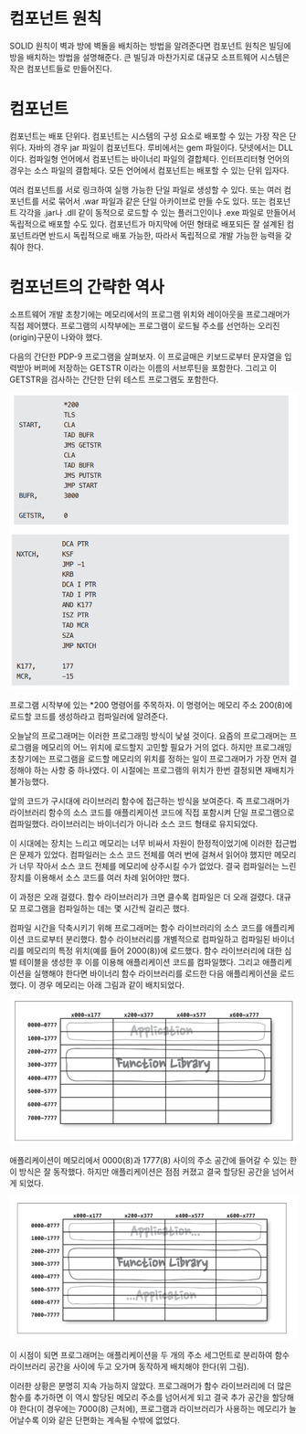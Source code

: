 # **컴포넌트 원칙**  
SOLID 원칙이 벽과 방에 벽돌을 배치하는 방법을 알려준다면 컴포넌트 원칙은 빌딩에 방을 배치하는 방법을 설명해준다. 큰 빌딩과 마찬가지로 대규모 
소프트웨어 시스템은 작은 컴포넌트들로 만들어진다.  
  
# **컴포넌트**  
컴포넌트는 배포 단위다. 컴포넌트는 시스템의 구성 요소로 배포할 수 있는 가장 작은 단위다. 자바의 경우 jar 파일이 컴포넌트다. 루비에서는 gem 파일이다. 
닷넷에서는 DLL이다. 컴파일형 언어에서 컴포넌트는 바이너리 파일의 결합체다. 인터프리터형 언어의 경우는 소스 파일의 결합체다. 모든 언어에서 컴포넌트는 
배포할 수 있는 단위 입자다.  
  
여러 컴포넌트를 서로 링크하여 실행 가능한 단일 파일로 생성할 수 있다. 또는 여러 컴포넌트를 서로 묶어서 .war 파일과 같은 단일 아카이브로 만들 수도 
있다. 또는 컴포넌트 각각을 .jar나 .dll 같이 동적으로 로드할 수 있는 플러그인이나 .exe 파일로 만들어서 독립적으로 배포할 수도 있다. 컴포넌트가 
마지막에 어떤 형태로 배포되든 잘 설계된 컴포넌트라면 반드시 독립적으로 배포 가능한, 따라서 독립적으로 개발 가능한 능력을 갖춰야 한다.  
  
# **컴포넌트의 간략한 역사**  
소프트웨어 개발 초창기에는 메모리에서의 프로그램 위치와 레이아웃을 프로그래머가 직접 제어헀다. 프로그램의 시작부에는 프로그램이 로드될 주소를 선언하는 
오리진(origin)구문이 나와야 했다.  
  
다음의 간단한 PDP-9 프로그램을 살펴보자. 이 프로글매은 키보드로부터 문자열을 입력받아 버퍼에 저장하는 GETSTR 이라는 이름의 서브루틴을 포함한다. 
그리고 이 GETSTR을 검사하는 간단한 단위 테스트 프로그램도 포함한다.  
  
![img.png](image/img.png)  
![img.png](image/img2.png)  
  
프로그램 시작부에 있는 *200 명령어를 주목하자. 이 명령어는 메모리 주소 200(8)에 로드할 코드를 생성하라고 컴파일러에 알려준다.  
  
오늘날의 프로그래머는 이러한 프로그래밍 방식이 낯설 것이다. 요즘의 프로그래머는 프로그램을 메모리의 어느 위치에 로드할지 고민할 필요가 거의 없다. 
하지만 프로그래밍 초창기에는 프로그램을 로드할 메모리의 위치를 정하는 일이 프로그래머가 가장 먼저 결정해야 하는 사항 중 하나였다. 이 시절에는 프로그램의 
위치가 한번 결정되면 재배치가 불가능했다.  
  
앞의 코드가 구시대에 라이브러리 함수에 접근하는 방식을 보여준다. 즉 프로그래머가 라이브러리 함수의 소스 코드를 애플리케이션 코드에 직접 포함시켜 
단일 프로그램으로 컴파일했다. 라이브러리는 바이너리가 아니라 소스 코드 형태로 유지되었다.  
  
이 시대에는 장치는 느리고 메모리는 너무 비싸서 자원이 한정적이었기에 이러한 접근법은 문제가 있었다. 컴파일러는 소스 코드 전체를 여러 번에 걸쳐서 
읽어야 했지만 메모리가 너무 작아서 소스 코드 전체를 메모리에 상주시킬 수가 없었다. 결국 컴파일러는 느린 장치를 이용해서 소스 코드를 여러 차례 읽어야만 했다.  
  
이 과정은 오래 걸렸다. 함수 라이브러리가 크면 클수록 컴파일은 더 오래 걸렸다. 대규모 프로그램을 컴파일하는 데는 몇 시간씩 걸리곤 했다.  
  
컴파일 시간을 닥축시키기 위해 프로그래머는 함수 라이브러리의 소스 코드를 애플리케이션 코드로부터 분리했다. 함수 라이브러리를 개별적으로 컴파일하고 
컴파일된 바이너리를 메모리의 특정 위치(예를 들어 2000(8))에 로드했다. 함수 라이브러리에 대한 심벌 테이블을 생성한 후 이를 이용해 애플리케이션 코드를 
컴파일했다. 그리고 애플리케이션을 실행해야 한다면 바이너리 함수 라이브러리를 로드한 다음 애플리케이션을 로드했다. 이 경우 메모리는 아래 그림과 같이 
배치되었다.  
  
![img.png](image/img3.png)  
  
애플리케이션이 메모리에서 0000(8)과 1777(8) 사이의 주소 공간에 들어갈 수 있는 한 이 방식은 잘 동작했다. 하지만 애플리케이션은 점점 커졌고 결국 할당된 
공간을 넘어서게 되었다.  
  
![img.png](image/img4.png)  
  
이 시점이 되면 프로그래머는 애플리케이션을 두 개의 주소 세그먼트로 분리하여 함수 라이브러리 공간을 사이에 두고 오가며 동작하게 배치해야 한다(위 그림).  
  
이러한 상황은 분명히 지속 가능하지 않았다. 프로그래머가 함수 라이브러리에 더 많은 함수를 추가하면 이 역시 할당된 메모리 주소를 넘어서게 되고 
결국 추가 공간을 할당해야 한다(이 경우에는 7000(8) 근처에), 프로그램과 라이브러리가 사용하는 메모리가 늘어날수록 이와 같은 단편화는 계속될 수밖에 
없었다.  
  

